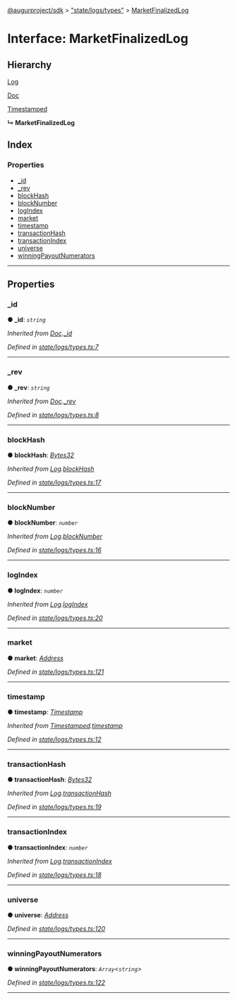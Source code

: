 [@augurproject/sdk](../README.md) > ["state/logs/types"](../modules/_state_logs_types_.md) > [MarketFinalizedLog](../interfaces/_state_logs_types_.marketfinalizedlog.md)

# Interface: MarketFinalizedLog

## Hierarchy

 [Log](_state_logs_types_.log.md)

 [Doc](_state_logs_types_.doc.md)

 [Timestamped](_state_logs_types_.timestamped.md)

**↳ MarketFinalizedLog**

## Index

### Properties

* [_id](_state_logs_types_.marketfinalizedlog.md#_id)
* [_rev](_state_logs_types_.marketfinalizedlog.md#_rev)
* [blockHash](_state_logs_types_.marketfinalizedlog.md#blockhash)
* [blockNumber](_state_logs_types_.marketfinalizedlog.md#blocknumber)
* [logIndex](_state_logs_types_.marketfinalizedlog.md#logindex)
* [market](_state_logs_types_.marketfinalizedlog.md#market)
* [timestamp](_state_logs_types_.marketfinalizedlog.md#timestamp)
* [transactionHash](_state_logs_types_.marketfinalizedlog.md#transactionhash)
* [transactionIndex](_state_logs_types_.marketfinalizedlog.md#transactionindex)
* [universe](_state_logs_types_.marketfinalizedlog.md#universe)
* [winningPayoutNumerators](_state_logs_types_.marketfinalizedlog.md#winningpayoutnumerators)

---

## Properties

<a id="_id"></a>

###  _id

**● _id**: *`string`*

*Inherited from [Doc](_state_logs_types_.doc.md).[_id](_state_logs_types_.doc.md#_id)*

*Defined in [state/logs/types.ts:7](https://github.com/AugurProject/augur/blob/1991ef64ef/packages/augur-sdk/src/state/logs/types.ts#L7)*

___
<a id="_rev"></a>

###  _rev

**● _rev**: *`string`*

*Inherited from [Doc](_state_logs_types_.doc.md).[_rev](_state_logs_types_.doc.md#_rev)*

*Defined in [state/logs/types.ts:8](https://github.com/AugurProject/augur/blob/1991ef64ef/packages/augur-sdk/src/state/logs/types.ts#L8)*

___
<a id="blockhash"></a>

###  blockHash

**● blockHash**: *[Bytes32](../modules/_state_logs_types_.md#bytes32)*

*Inherited from [Log](_state_logs_types_.log.md).[blockHash](_state_logs_types_.log.md#blockhash)*

*Defined in [state/logs/types.ts:17](https://github.com/AugurProject/augur/blob/1991ef64ef/packages/augur-sdk/src/state/logs/types.ts#L17)*

___
<a id="blocknumber"></a>

###  blockNumber

**● blockNumber**: *`number`*

*Inherited from [Log](_state_logs_types_.log.md).[blockNumber](_state_logs_types_.log.md#blocknumber)*

*Defined in [state/logs/types.ts:16](https://github.com/AugurProject/augur/blob/1991ef64ef/packages/augur-sdk/src/state/logs/types.ts#L16)*

___
<a id="logindex"></a>

###  logIndex

**● logIndex**: *`number`*

*Inherited from [Log](_state_logs_types_.log.md).[logIndex](_state_logs_types_.log.md#logindex)*

*Defined in [state/logs/types.ts:20](https://github.com/AugurProject/augur/blob/1991ef64ef/packages/augur-sdk/src/state/logs/types.ts#L20)*

___
<a id="market"></a>

###  market

**● market**: *[Address](../modules/_state_logs_types_.md#address)*

*Defined in [state/logs/types.ts:121](https://github.com/AugurProject/augur/blob/1991ef64ef/packages/augur-sdk/src/state/logs/types.ts#L121)*

___
<a id="timestamp"></a>

###  timestamp

**● timestamp**: *[Timestamp](../modules/_state_logs_types_.md#timestamp)*

*Inherited from [Timestamped](_state_logs_types_.timestamped.md).[timestamp](_state_logs_types_.timestamped.md#timestamp)*

*Defined in [state/logs/types.ts:12](https://github.com/AugurProject/augur/blob/1991ef64ef/packages/augur-sdk/src/state/logs/types.ts#L12)*

___
<a id="transactionhash"></a>

###  transactionHash

**● transactionHash**: *[Bytes32](../modules/_state_logs_types_.md#bytes32)*

*Inherited from [Log](_state_logs_types_.log.md).[transactionHash](_state_logs_types_.log.md#transactionhash)*

*Defined in [state/logs/types.ts:19](https://github.com/AugurProject/augur/blob/1991ef64ef/packages/augur-sdk/src/state/logs/types.ts#L19)*

___
<a id="transactionindex"></a>

###  transactionIndex

**● transactionIndex**: *`number`*

*Inherited from [Log](_state_logs_types_.log.md).[transactionIndex](_state_logs_types_.log.md#transactionindex)*

*Defined in [state/logs/types.ts:18](https://github.com/AugurProject/augur/blob/1991ef64ef/packages/augur-sdk/src/state/logs/types.ts#L18)*

___
<a id="universe"></a>

###  universe

**● universe**: *[Address](../modules/_state_logs_types_.md#address)*

*Defined in [state/logs/types.ts:120](https://github.com/AugurProject/augur/blob/1991ef64ef/packages/augur-sdk/src/state/logs/types.ts#L120)*

___
<a id="winningpayoutnumerators"></a>

###  winningPayoutNumerators

**● winningPayoutNumerators**: *`Array`<`string`>*

*Defined in [state/logs/types.ts:122](https://github.com/AugurProject/augur/blob/1991ef64ef/packages/augur-sdk/src/state/logs/types.ts#L122)*

___

